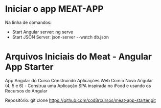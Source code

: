 ﻿# Iniciar o app MEAT-APP

Na linha de comandos:
- Start Angular server:		ng serve
- Start JSON Server:		json-server --watch db.json

# Arquivos Iniciais do Meat - Angular App Starter

App Angular do Curso Construindo Aplicações Web Com o Novo Angular (4, 5 e 6) - Construa uma Aplicação SPA inspirada no iFood e usando os Recursos do Angular

Repositório:
git clone https://github.com/cod3rcursos/meat-app-starter.git
